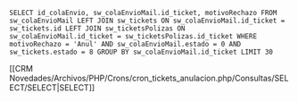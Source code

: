 `SELECT id_colaEnvio, sw_colaEnvioMail.id_ticket, motivoRechazo FROM sw_colaEnvioMail LEFT JOIN sw_tickets ON sw_colaEnvioMail.id_ticket = sw_tickets.id LEFT JOIN sw_ticketsPolizas ON sw_colaEnvioMail.id_ticket = sw_ticketsPolizas.id_ticket WHERE motivoRechazo = 'Anul' AND sw_colaEnvioMail.estado = 0 AND sw_tickets.estado = 8 GROUP BY sw_colaEnvioMail.id_ticket LIMIT 30`

[[CRM Novedades/Archivos/PHP/Crons/cron_tickets_anulacion.php/Consultas/SELECT/SELECT|SELECT]]